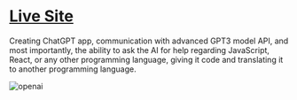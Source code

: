 # [Live Site](https://openai-codex-alpha.vercel.app/)

Creating ChatGPT app, communication with advanced GPT3 model API, and most importantly, the ability to ask the AI for help regarding JavaScript, React, or any other programming language, giving it code and translating it to another programming language.


![openai](https://user-images.githubusercontent.com/101756045/210908391-15c974f1-fa5f-49c3-b650-0bf3ae3bee4d.PNG)
